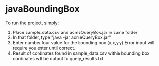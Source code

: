 # javaBoundingBox
To run the project, simply:
1) Place sample_data.csv and acmeQueryBox.jar in same folder
2) In that folder, type "java -jar acmeQueryBox.jar"
3) Enter number four value for the bounding box (x,x,y,y)
Error input will require you enter until correct.
4) Result of cordinates found in sample_data.csv within
bounding box cordinates will be output to query_results.txt
